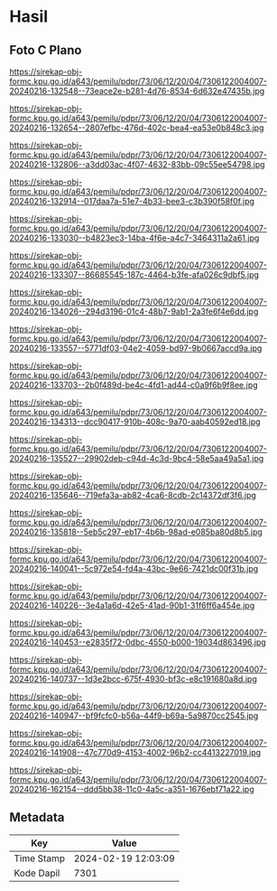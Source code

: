 # Hasil

## Foto C Plano

https://sirekap-obj-formc.kpu.go.id/a643/pemilu/pdpr/73/06/12/20/04/7306122004007-20240216-132548--73eace2e-b281-4d76-8534-6d632e47435b.jpg

https://sirekap-obj-formc.kpu.go.id/a643/pemilu/pdpr/73/06/12/20/04/7306122004007-20240216-132654--2807efbc-476d-402c-bea4-ea53e0b848c3.jpg

https://sirekap-obj-formc.kpu.go.id/a643/pemilu/pdpr/73/06/12/20/04/7306122004007-20240216-132806--a3dd03ac-4f07-4632-83bb-09c55ee54798.jpg

https://sirekap-obj-formc.kpu.go.id/a643/pemilu/pdpr/73/06/12/20/04/7306122004007-20240216-132914--017daa7a-51e7-4b33-bee3-c3b390f58f0f.jpg

https://sirekap-obj-formc.kpu.go.id/a643/pemilu/pdpr/73/06/12/20/04/7306122004007-20240216-133030--b4823ec3-14ba-4f6e-a4c7-3464311a2a61.jpg

https://sirekap-obj-formc.kpu.go.id/a643/pemilu/pdpr/73/06/12/20/04/7306122004007-20240216-133307--86685545-187c-4464-b3fe-afa026c9dbf5.jpg

https://sirekap-obj-formc.kpu.go.id/a643/pemilu/pdpr/73/06/12/20/04/7306122004007-20240216-134026--294d3196-01c4-48b7-9ab1-2a3fe6f4e6dd.jpg

https://sirekap-obj-formc.kpu.go.id/a643/pemilu/pdpr/73/06/12/20/04/7306122004007-20240216-133557--5771df03-04e2-4059-bd97-9b0667accd9a.jpg

https://sirekap-obj-formc.kpu.go.id/a643/pemilu/pdpr/73/06/12/20/04/7306122004007-20240216-133703--2b0f489d-be4c-4fd1-ad44-c0a9f6b9f8ee.jpg

https://sirekap-obj-formc.kpu.go.id/a643/pemilu/pdpr/73/06/12/20/04/7306122004007-20240216-134313--dcc90417-910b-408c-9a70-aab40592ed18.jpg

https://sirekap-obj-formc.kpu.go.id/a643/pemilu/pdpr/73/06/12/20/04/7306122004007-20240216-135527--29902deb-c94d-4c3d-9bc4-58e5aa49a5a1.jpg

https://sirekap-obj-formc.kpu.go.id/a643/pemilu/pdpr/73/06/12/20/04/7306122004007-20240216-135646--719efa3a-ab82-4ca6-8cdb-2c14372df3f6.jpg

https://sirekap-obj-formc.kpu.go.id/a643/pemilu/pdpr/73/06/12/20/04/7306122004007-20240216-135818--5eb5c297-eb17-4b6b-98ad-e085ba80d8b5.jpg

https://sirekap-obj-formc.kpu.go.id/a643/pemilu/pdpr/73/06/12/20/04/7306122004007-20240216-140041--5c972e54-fd4a-43bc-9e66-7421dc00f31b.jpg

https://sirekap-obj-formc.kpu.go.id/a643/pemilu/pdpr/73/06/12/20/04/7306122004007-20240216-140226--3e4a1a6d-42e5-41ad-90b1-31f6ff6a454e.jpg

https://sirekap-obj-formc.kpu.go.id/a643/pemilu/pdpr/73/06/12/20/04/7306122004007-20240216-140453--e2835f72-0dbc-4550-b000-19034d863496.jpg

https://sirekap-obj-formc.kpu.go.id/a643/pemilu/pdpr/73/06/12/20/04/7306122004007-20240216-140737--1d3e2bcc-675f-4930-bf3c-e8c191680a8d.jpg

https://sirekap-obj-formc.kpu.go.id/a643/pemilu/pdpr/73/06/12/20/04/7306122004007-20240216-140947--bf9fcfc0-b56a-44f9-b69a-5a9870cc2545.jpg

https://sirekap-obj-formc.kpu.go.id/a643/pemilu/pdpr/73/06/12/20/04/7306122004007-20240216-141908--47c770d9-4153-4002-96b2-cc4413227019.jpg

https://sirekap-obj-formc.kpu.go.id/a643/pemilu/pdpr/73/06/12/20/04/7306122004007-20240216-162154--ddd5bb38-11c0-4a5c-a351-1676ebf71a22.jpg


## Metadata

| Key        | Value               |
| ---------- | ------------------- |
| Time Stamp | 2024-02-19 12:03:09 |
| Kode Dapil | 7301                |



